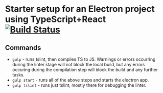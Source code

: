 # Starter setup for an Electron project using TypeScript+React [![Build Status](https://travis-ci.org/olfilato/electron-ts-react-setup.svg?branch=master)](https://travis-ci.org/olfilato/electron-ts-react-setup)

## Commands

* ```gulp``` - runs tslint, then compiles TS to JS. Warnings or errors occurring during the linter stage will not block the local build, but any errors occuring during the compilation step will block the build and any further tasks.
* ```gulp start``` - runs all of the above steps and starts the electron app.
* ```gulp tslint``` - runs just tslint; mostly there for debugging the linter.
